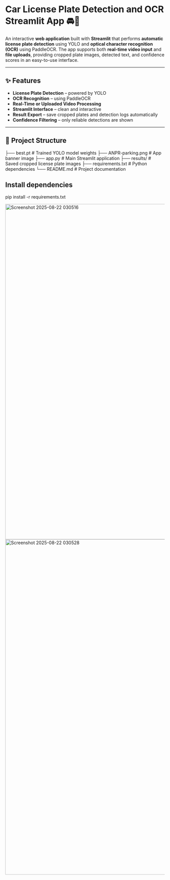 # Car License Plate Detection and OCR Streamlit App 🚘🚦

An interactive **web application** built with **Streamlit** that performs **automatic license plate detection** using YOLO and **optical character recognition (OCR)** using PaddleOCR. The app supports both **real-time video input** and **file uploads**, providing cropped plate images, detected text, and confidence scores in an easy-to-use interface.

---

## ✨ Features

- **License Plate Detection** – powered by YOLO
- **OCR Recognition** – using PaddleOCR
- **Real-Time or Uploaded Video Processing**
- **Streamlit Interface** – clean and interactive
- **Result Export** – save cropped plates and detection logs automatically
- **Confidence Filtering** – only reliable detections are shown

---

## 📂 Project Structure

├── best.pt # Trained YOLO model weights
├── ANPR-parking.png # App banner image
├── app.py # Main Streamlit application
├── results/ # Saved cropped license plate images
├── requirements.txt # Python dependencies
└── README.md # Project documentation


## Install dependencies

pip install -r requirements.txt

<img width="1862" height="1059" alt="Screenshot 2025-08-22 030516" src="https://github.com/user-attachments/assets/6909be7c-70de-43e0-b1ac-545003665085" />

<img width="1866" height="1059" alt="Screenshot 2025-08-22 030528" src="https://github.com/user-attachments/assets/ecf95a13-d3a1-4692-878a-857197cef4d1" />

